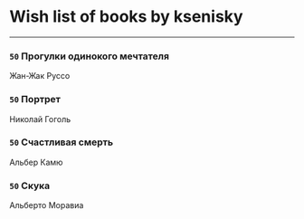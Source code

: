 # Wish list of books by ksenisky
---

### `50` Прогулки одинокого мечтателя
Жан-Жак Руссо

### `50` Портрет
Николай Гоголь

### `50` Счастливая смерть
Альбер Камю

### `50` Скука
Альберто Моравиа

